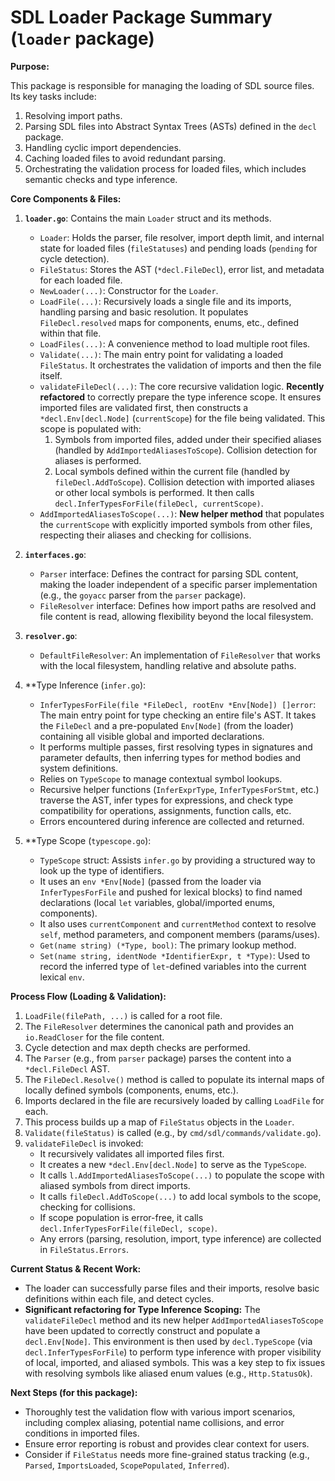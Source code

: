 # SDL Loader Package Summary (`loader` package)

**Purpose:**

This package is responsible for managing the loading of SDL source files. Its key tasks include:
1.  Resolving import paths.
2.  Parsing SDL files into Abstract Syntax Trees (ASTs) defined in the `decl` package.
3.  Handling cyclic import dependencies.
4.  Caching loaded files to avoid redundant parsing.
5.  Orchestrating the validation process for loaded files, which includes semantic checks and type inference.

**Core Components & Files:**

1.  **`loader.go`**: Contains the main `Loader` struct and its methods.
    *   `Loader`: Holds the parser, file resolver, import depth limit, and internal state for loaded files (`fileStatuses`) and pending loads (`pending` for cycle detection).
    *   `FileStatus`: Stores the AST (`*decl.FileDecl`), error list, and metadata for each loaded file.
    *   `NewLoader(...)`: Constructor for the `Loader`.
    *   `LoadFile(...)`: Recursively loads a single file and its imports, handling parsing and basic resolution. It populates `FileDecl.resolved` maps for components, enums, etc., defined within that file.
    *   `LoadFiles(...)`: A convenience method to load multiple root files.
    *   `Validate(...)`: The main entry point for validating a loaded `FileStatus`. It orchestrates the validation of imports and then the file itself.
    *   `validateFileDecl(...)`: The core recursive validation logic. **Recently refactored** to correctly prepare the type inference scope. It ensures imported files are validated first, then constructs a `*decl.Env[decl.Node]` (`currentScope`) for the file being validated. This scope is populated with:
        1.  Symbols from imported files, added under their specified aliases (handled by `AddImportedAliasesToScope`). Collision detection for aliases is performed.
        2.  Local symbols defined within the current file (handled by `fileDecl.AddToScope`). Collision detection with imported aliases or other local symbols is performed.
        It then calls `decl.InferTypesForFile(fileDecl, currentScope)`.
    *   `AddImportedAliasesToScope(...)`: **New helper method** that populates the `currentScope` with explicitly imported symbols from other files, respecting their aliases and checking for collisions.

2.  **`interfaces.go`**:
    *   `Parser` interface: Defines the contract for parsing SDL content, making the loader independent of a specific parser implementation (e.g., the `goyacc` parser from the `parser` package).
    *   `FileResolver` interface: Defines how import paths are resolved and file content is read, allowing flexibility beyond the local filesystem.

3.  **`resolver.go`**:
    *   `DefaultFileResolver`: An implementation of `FileResolver` that works with the local filesystem, handling relative and absolute paths.

4.  **Type Inference (`infer.go`):
    *   `InferTypesForFile(file *FileDecl, rootEnv *Env[Node]) []error`: The main entry point for type checking an entire file's AST. It takes the `FileDecl` and a pre-populated `Env[Node]` (from the loader) containing all visible global and imported declarations.
    *   It performs multiple passes, first resolving types in signatures and parameter defaults, then inferring types for method bodies and system definitions.
    *   Relies on `TypeScope` to manage contextual symbol lookups.
    *   Recursive helper functions (`InferExprType`, `InferTypesForStmt`, etc.) traverse the AST, infer types for expressions, and check type compatibility for operations, assignments, function calls, etc.
    *   Errors encountered during inference are collected and returned.

5.  **Type Scope (`typescope.go`):
    *   `TypeScope` struct: Assists `infer.go` by providing a structured way to look up the type of identifiers.
    *   It uses an `env *Env[Node]` (passed from the loader via `InferTypesForFile` and pushed for lexical blocks) to find named declarations (local `let` variables, global/imported enums, components).
    *   It also uses `currentComponent` and `currentMethod` context to resolve `self`, method parameters, and component members (params/uses).
    *   `Get(name string) (*Type, bool)`: The primary lookup method.
    *   `Set(name string, identNode *IdentifierExpr, t *Type)`: Used to record the inferred type of `let`-defined variables into the current lexical `env`.

**Process Flow (Loading & Validation):**

1.  `LoadFile(filePath, ...)` is called for a root file.
2.  The `FileResolver` determines the canonical path and provides an `io.ReadCloser` for the file content.
3.  Cycle detection and max depth checks are performed.
4.  The `Parser` (e.g., from `parser` package) parses the content into a `*decl.FileDecl` AST.
5.  The `FileDecl.Resolve()` method is called to populate its internal maps of locally defined symbols (components, enums, etc.).
6.  Imports declared in the file are recursively loaded by calling `LoadFile` for each.
7.  This process builds up a map of `FileStatus` objects in the `Loader`.
8.  `Validate(fileStatus)` is called (e.g., by `cmd/sdl/commands/validate.go`).
9.  `validateFileDecl` is invoked:
    *   It recursively validates all imported files first.
    *   It creates a new `*decl.Env[decl.Node]` to serve as the `TypeScope`.
    *   It calls `l.AddImportedAliasesToScope(...)` to populate the scope with aliased symbols from direct imports.
    *   It calls `fileDecl.AddToScope(...)` to add local symbols to the scope, checking for collisions.
    *   If scope population is error-free, it calls `decl.InferTypesForFile(fileDecl, scope)`.
    *   Any errors (parsing, resolution, import, type inference) are collected in `FileStatus.Errors`.

**Current Status & Recent Work:**

*   The loader can successfully parse files and their imports, resolve basic definitions within each file, and detect cycles.
*   **Significant refactoring for Type Inference Scoping:** The `validateFileDecl` method and its new helper `AddImportedAliasesToScope` have been updated to correctly construct and populate a `decl.Env[Node]`. This environment is then used by `decl.TypeScope` (via `decl.InferTypesForFile`) to perform type inference with proper visibility of local, imported, and aliased symbols. This was a key step to fix issues with resolving symbols like aliased enum values (e.g., `Http.StatusOk`).

**Next Steps (for this package):**

*   Thoroughly test the validation flow with various import scenarios, including complex aliasing, potential name collisions, and error conditions in imported files.
*   Ensure error reporting is robust and provides clear context for users.
*   Consider if `FileStatus` needs more fine-grained status tracking (e.g., `Parsed`, `ImportsLoaded`, `ScopePopulated`, `Inferred`).
